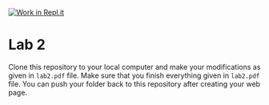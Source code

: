 [![Work in Repl.it](https://classroom.github.com/assets/work-in-replit-14baed9a392b3a25080506f3b7b6d57f295ec2978f6f33ec97e36a161684cbe9.svg)](https://classroom.github.com/online_ide?assignment_repo_id=4210918&assignment_repo_type=AssignmentRepo)
# Lab 2

Clone this repository to your local computer and make your modifications as given in `lab2.pdf` file. Make sure that you finish everything given in `lab2.pdf` file. You can push your folder back to this repository after creating your web page.